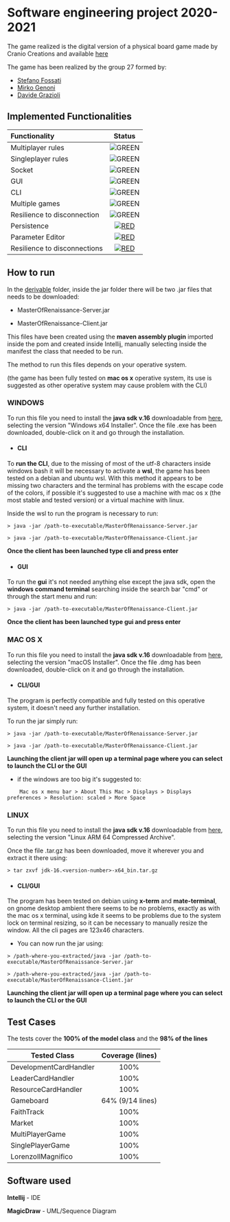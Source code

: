 # Software engineering project 2020-2021
The game realized is the digital version of a physical board game made by Cranio Creations and available [here](https://craniointernational.com/products/masters-of-renaissance/)


The game has been realized by the group 27 formed by:

- [Stefano Fossati](https://github.com/stefanofossati)
- [Mirko Genoni](https://github.com/MirkoGenoni)
- [Davide Grazioli](https://github.com/davidegrazioli)


## Implemented Functionalities
| Functionality | Status |
|:-----------------------|:------------------------------------:|
| Multiplayer rules | ![GREEN](https://github.com/MirkoGenoni/ing-sw-2021-fossati-genoni-grazioli/blob/main/githubresources/Tick.png)
| Singleplayer rules | ![GREEN](https://github.com/MirkoGenoni/ing-sw-2021-fossati-genoni-grazioli/blob/main/githubresources/Tick.png)
| Socket |![GREEN](https://github.com/MirkoGenoni/ing-sw-2021-fossati-genoni-grazioli/blob/main/githubresources/Tick.png)
| GUI | ![GREEN](https://github.com/MirkoGenoni/ing-sw-2021-fossati-genoni-grazioli/blob/main/githubresources/Tick.png)
| CLI |![GREEN](https://github.com/MirkoGenoni/ing-sw-2021-fossati-genoni-grazioli/blob/main/githubresources/Tick.png)
| Multiple games | ![GREEN](https://github.com/MirkoGenoni/ing-sw-2021-fossati-genoni-grazioli/blob/main/githubresources/Tick.png)
| Resilience to disconnection | ![GREEN](https://github.com/MirkoGenoni/ing-sw-2021-fossati-genoni-grazioli/blob/main/githubresources/Tick.png)
| Persistence | [![RED](https://github.com/MirkoGenoni/ing-sw-2021-fossati-genoni-grazioli/blob/main/githubresources/Cross.png)]() |
| Parameter Editor | [![RED](https://github.com/MirkoGenoni/ing-sw-2021-fossati-genoni-grazioli/blob/main/githubresources/Cross.png)]() |
| Resilience to disconnections | [![RED](https://github.com/MirkoGenoni/ing-sw-2021-fossati-genoni-grazioli/blob/main/githubresources/Cross.png)]() |

## How to run
In the [derivable](https://github.com/MirkoGenoni/ing-sw-2021-fossati-genoni-grazioli/tree/main/deliverables) folder, inside the jar folder there will be two .jar files that needs to be downloaded:

- MasterOfRenaissance-Server.jar

- MasterOfRenaissance-Client.jar

This files have been created using the **maven assembly plugin** imported inside the pom and created inside Intellij, manually selecting inside the manifest the class that needed to be run.

The method to run this files depends on your operative system.

(the game has been fully tested on **mac os x** operative system, its use is suggested as other operative system may cause problem with the CLI)

 ### WINDOWS

 To run this file you need to install the **java sdk v.16** downloadable from [here](https://www.oracle.com/java/technologies/javase-jdk16-downloads.html), selecting the version "Windows x64 Installer". Once the file .exe has been downloaded, double-click on it and go through the installation.

- #### **CLI**
To **run the CLI**, due to the missing of most of the utf-8 characters inside windows bash it will be necessary to activate a **wsl**, the game has been tested on a debian and ubuntu wsl. With this method it appears to be missing two characters and the terminal has problems with the escape code of the colors,
if possible it's suggested to use a machine with mac os x (the most stable and tested version) or a virtual machine with linux.


 Inside the wsl to run the program is necessary to run:


```shell
> java -jar /path-to-executable/MasterOfRenaissance-Server.jar

> java -jar /path-to-executable/MasterOfRenaissance-Client.jar
```

**Once the client has been launched type cli and press enter**

- #### **GUI**
To run the **gui** it's not needed anything else except the java sdk, open the **windows command terminal** searching inside the search bar "cmd" or through the start menu and run:


```shell
> java -jar /path-to-executable/MasterOfRenaissance-Client.jar
```

**Once the client has been launched type gui and press enter**

### MAC OS X
To run this file you need to install the **java sdk v.16** downloadable from [here](https://www.oracle.com/java/technologies/javase-jdk16-downloads.html), selecting the version "macOS Installer". Once the file .dmg has been downloaded, double-click on it and go through the installation.

- #### **CLI/GUI**

The program is perfectly compatible and fully tested on this operative system, it doesn't need any further installation.

 To run the jar simply run:

```shell
> java -jar /path-to-executable/MasterOfRenaissance-Server.jar

> java -jar /path-to-executable/MasterOfRenaissance-Client.jar
```

**Launching the client jar will open up a terminal page where you can select to launch the CLI or the GUI**

- if the windows are too big it's suggested to:
  
```
    Mac os x menu bar > About This Mac > Displays > Displays preferences > Resolution: scaled > More Space
```
### LINUX
To run this file you need to install the **java sdk v.16** downloadable from [here](https://www.oracle.com/java/technologies/javase-jdk16-downloads.html), selecting the version "Linux ARM 64 Compressed Archive". 

 Once the file .tar.gz has been downloaded, move it wherever you and extract it there using:

```shell
> tar zxvf jdk-16.<version-number>-x64_bin.tar.gz
```
- #### **CLI/GUI**

The program has been tested on debian using **x-term** and **mate-terminal**, on gnome desktop ambient there seems to be no problems, exactly as with the mac os x terminal, using kde it seems to be problems due to the system lock on terminal resizing, so it can be necessary  to manually resize the window. All the cli pages are 123x46 characters.
- You can now run the jar using:

```shell
> /path-where-you-extracted/java -jar /path-to-executable/MasterOfRenaissance-Server.jar

> /path-where-you-extracted/java -jar /path-to-executable/MasterOfRenaissance-Client.jar
```

**Launching the client jar will open up a terminal page where you can select to launch the CLI or the GUI**


## Test Cases

The tests cover the **100% of the model class** and the **98% of the lines**

Tested Class | Coverage (lines) |
------------------|:------------------------------------:|
| DevelopmentCardHandler | 100%
| LeaderCardHandler | 100%
| ResourceCardHandler | 100%
| Gameboard | 64% (9/14 lines)
| FaithTrack | 100%
| Market | 100%
| MultiPlayerGame | 100%
| SinglePlayerGame| 100%
| LorenzoIlMagnifico | 100%

## Software used

**Intellij** - IDE

**MagicDraw** - UML/Sequence Diagram





